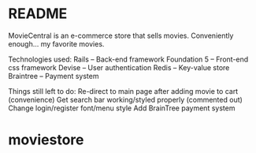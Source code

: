 # README

MovieCentral is an e-commerce store that sells movies. Conveniently enough... my favorite movies. 

Technologies used: 
	Rails – Back-end framework
	Foundation 5 – Front-end css framework
	Devise – User authentication
	Redis – Key-value store
	Braintree – Payment system

Things still left to do:
	Re-direct to main page after adding movie to cart (convenience)
	Get search bar working/styled properly (commented out)
	Change login/register font/menu style
	Add BrainTree payment system
	

# moviestore
